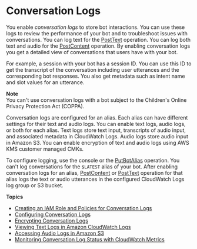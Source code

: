 # Conversation Logs<a name="conversation-logs"></a>

You enable *conversation logs* to store bot interactions\. You can use these logs to review the performance of your bot and to troubleshoot issues with conversations\. You can log text for the [PostText](API_runtime_PostText.md) operation\. You can log both text and audio for the [PostContent](API_runtime_PostContent.md) operation\. By enabling conversation logs you get a detailed view of conversations that users have with your bot\.

For example, a session with your bot has a session ID\. You can use this ID to get the transcript of the conversation including user utterances and the corresponding bot responses\. You also get metadata such as intent name and slot values for an utterance\.

**Note**  
You can't use conversation logs with a bot subject to the Children's Online Privacy Protection Act \(COPPA\)\.

Conversation logs are configured for an alias\. Each alias can have different settings for their text and audio logs\. You can enable text logs, audio logs, or both for each alias\. Text logs store text input, transcripts of audio input, and associated metadata in CloudWatch Logs\. Audio logs store audio input in Amazon S3\. You can enable encryption of text and audio logs using AWS KMS customer managed CMKs\.

To configure logging, use the console or the [PutBotAlias](API_PutBotAlias.md) operation\. You can't log conversations for the `$LATEST` alias of your bot\. After enabling conversation logs for an alias, [PostContent](API_runtime_PostContent.md) or [PostText](API_runtime_PostText.md) operation for that alias logs the text or audio utterances in the configured CloudWatch Logs log group or S3 bucket\.

**Topics**
+ [Creating an IAM Role and Policies for Conversation Logs](conversation-logs-role-and-policy.md)
+ [Configuring Conversation Logs](conversation-logs-configure.md)
+ [Encrypting Conversation Logs](conversation-logs-encrypting.md)
+ [Viewing Text Logs in Amazon CloudWatch Logs](conversation-logs-cw.md)
+ [Accessing Audio Logs in Amazon S3](conversation-logs-s3.md)
+ [Monitoring Conversation Log Status with CloudWatch Metrics](conversation-logs-monitoring.md)